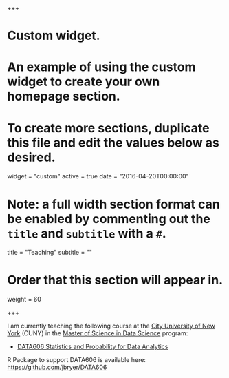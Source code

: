 +++
# Custom widget.
# An example of using the custom widget to create your own homepage section.
# To create more sections, duplicate this file and edit the values below as desired.
widget = "custom"
active = true
date = "2016-04-20T00:00:00"

# Note: a full width section format can be enabled by commenting out the `title` and `subtitle` with a `#`.
title = "Teaching"
subtitle = ""

# Order that this section will appear in.
weight = 60

+++

I am currently teaching the following course at the [City University of New York](https://sps.cuny.edu/) (CUNY) in the [Master of Science in Data Science](https://sps.cuny.edu/academics/graduate/master-science-data-science-ms) program:

- [DATA606 Statistics and Probability for Data Analytics](http://data606.net)

R Package to support DATA606 is available here: https://github.com/jbryer/DATA606

